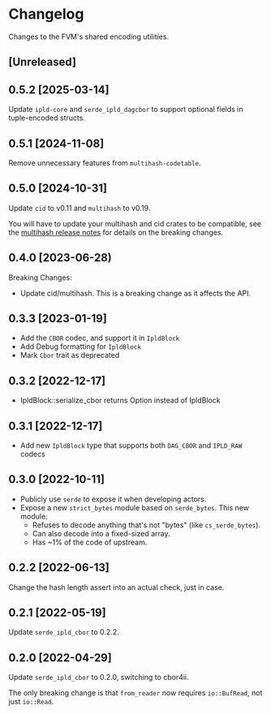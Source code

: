 # Changelog

Changes to the FVM's shared encoding utilities.

## [Unreleased]

## 0.5.2 [2025-03-14]

Update `ipld-core` and `serde_ipld_dagcbor` to support optional fields in tuple-encoded structs.

## 0.5.1 [2024-11-08]

Remove unnecessary features from `multihash-codetable`.

## 0.5.0 [2024-10-31]

Update `cid` to v0.11 and `multihash` to v0.19.

You will have to update your multihash and cid crates to be compatible, see the [multihash release notes](https://github.com/multiformats/rust-multihash/blob/master/CHANGELOG.md#-2023-06-06) for details on the breaking changes.

## 0.4.0 [2023-06-28)

Breaking Changes:

- Update cid/multihash. This is a breaking change as it affects the API.

## 0.3.3 [2023-01-19]

- Add the `CBOR` codec, and support it in `IpldBlock`
- Add Debug formatting for `IpldBlock`
- Mark `Cbor` trait as deprecated

## 0.3.2 [2022-12-17]

- IpldBlock::serialize_cbor returns Option<IpldBlock> instead of IpldBlock

## 0.3.1 [2022-12-17]

- Add new `IpldBlock` type that supports both `DAG_CBOR` and `IPLD_RAW` codecs

## 0.3.0 [2022-10-11]

- Publicly use `serde` to expose it when developing actors.
- Expose a new `strict_bytes` module based on `serde_bytes`. This new module:
    - Refuses to decode anything that's not "bytes" (like `cs_serde_bytes`).
    - Can also decode into a fixed-sized array.
    - Has ~1% of the code of upstream.

## 0.2.2 [2022-06-13]

Change the hash length assert into an actual check, just in case.

## 0.2.1 [2022-05-19]

Update `serde_ipld_cbor` to 0.2.2.

## 0.2.0 [2022-04-29]

Update `serde_ipld_cbor` to 0.2.0, switching to cbor4ii.

The only breaking change is that `from_reader` now requires `io::BufRead`, not just `io::Read`.
